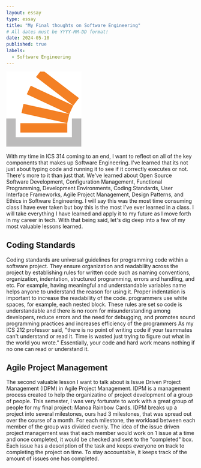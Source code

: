 ```yaml
---
layout: essay
type: essay
title: "My Final thoughts on Software Engineering"
# All dates must be YYYY-MM-DD format!
date: 2024-05-10
published: true
labels:
  - Software Engineering
---
```


<img width="200px" class="rounded float-start pe-4" src="../img/download.png">

With my time in ICS 314 coming to an end, I want to reflect on all of the key components that makes up Software Engineering. I've learned that its not just about typing code and running it to see if it correctly executes or not. There's more to it than just that. We've learned about Open Source Software Development, Configuration Management, Functional Programming, Development Environments, Coding Standards, User Interface Frameworks, Agile Project Management, Design Patterns, and Ethics in Software Engineering. I will say this was the most time consuming class I have ever taken but boy this is the most I've ever learned in a class. I will take everything I have learned and apply it to my future as I move forth in my career in tech. With that being said, let's dig deep into a few of my most valuable lessons learned. 

## Coding Standards

Coding standards are universal guidelines for programming code within a software project. They ensure organization and readability across the project by establishing rules for written code such as naming conventions, organization, indentation, structured programming, errors and handling, and etc. For example, having meaningful and understandable variables name helps anyone to understand the reason for using it. Proper indentation is important to increase the readability of the code. programmers use white spaces, for example, each nested block. These rules are set so code is understandable and there is no room for misunderstanding among developers, reduce errors and the need for debugging, and promotes sound programming practices and increases efficiency of the programmers
As my ICS 212 professor said, "there is no point of writing code if your teammates can't understand or read it. Time is wasted just trying to figure out what in the world you wrote." Essentially, your code and hard work means nothing if no one can read or understand it. 

## Agile Project Management 
The second valuable lesson I want to talk about is  Issue Driven Project Management (IDPM) in Agile Project Management. IDPM is a management process created to help the organizatino of project development of a group of people. This semester, I was very fortunate to work with a great group of people for my final project: Manoa Rainbow Cards. IDPM breaks up a project into several milestones, ours had 3 milestones, that was spread out over the course of a month. For each milestone, the workload between each member of the group was divided evenly. The idea of the issue driven project management was that each member would work on 1 issue at a time and once completed, it would be checked and sent to the "completed" box. Each issue has a description of the task and keeps everyone on track to completing the project on time. To stay accountable, it keeps track of the amount of issues one has completed. 
 

